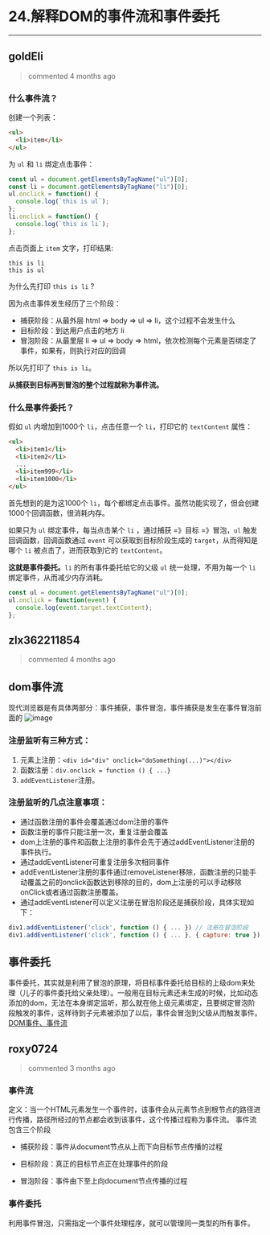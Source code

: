 
 # 24.解释DOM的事件流和事件委托 
  
 ***
## goldEli 
 > commented 4 months ago 

### 什么事件流？

创建一个列表：


```html
<ul>
  <li>item</li>
</ul>

```
为 `ul` 和 `li` 绑定点击事件：


```js
const ul = document.getElementsByTagName("ul")[0];
const li = document.getElementsByTagName("li")[0];
ul.onclick = function() {
  console.log(`this is ul`);
};
li.onclick = function() {
  console.log(`this is li`);
};

```
点击页面上 `item` 文字，打印结果:


```
this is li
this is ul

```
为什么先打印 `this is li` ?

因为点击事件发生经历了三个阶段：
* 捕获阶段：从最外层 html => body => ul => li，这个过程不会发生什么
* 目标阶段：到达用户点击的地方 li
* 冒泡阶段：从最里层 li => ul => body => html，依次检测每个元素是否绑定了事件，如果有，则执行对应的回调

所以先打印了 `this is li`。

**从捕获到目标再到冒泡的整个过程就称为事件流。**

### 什么是事件委托？

假如 `ul` 内增加到1000个 `li`，点击任意一个 `li`，打印它的 `textContent` 属性：


```html
<ul>
  <li>item1</li>
  <li>item2</li>
  ...
  <li>item999</li>
  <li>item1000</li>
</ul>

```

首先想到的是为这1000个 `li`，每个都绑定点击事件。虽然功能实现了，但会创建1000个回调函数，很消耗内存。

如果只为 `ul` 绑定事件，每当点击某个 `li` ，通过捕获 =》目标 =》冒泡，`ul` 触发回调函数，回调函数通过 `event` 可以获取到目标阶段生成的 `target`，从而得知是哪个 `li` 被点击了，进而获取到它的 `textContent`。

**这就是事件委托。**`li` 的所有事件委托给它的父级 `ul` 统一处理，不用为每一个 `li` 绑定事件，从而减少内存消耗。


```js
const ul = document.getElementsByTagName("ul")[0];
ul.onclick = function(event) {
  console.log(event.target.textContent);
};

```


## zlx362211854 
 > commented 4 months ago 

## dom事件流
现代浏览器是有具体两部分：事件捕获，事件冒泡，事件捕获是发生在事件冒泡前面的
![image](https://user-images.githubusercontent.com/22437181/63490037-4d4e2580-c4e6-11e9-9cf7-3c45eb8f1ffc.png)
### 注册监听有三种方式：
1. 元素上注册：`<div id="div" onclick="doSomething(...)"></div>`
2.  函数注册：`div.onclick = function () { ...}`
3.  `addEventListener`注册。
### 注册监听的几点注意事项：
* 通过函数注册的事件会覆盖通过dom注册的事件
* 函数注册的事件只能注册一次，重复注册会覆盖
* dom上注册的事件和函数上注册的事件会先于通过addEventListener注册的事件执行。
* 通过addEventListener可重复注册多次相同事件
* addEventListener注册的事件通过removeListener移除，函数注册的只能手动覆盖之前的onclick函数达到移除的目的，dom上注册的可以手动移除onClick或者通过函数注册覆盖。
* 通过addEventListener可以定义注册在冒泡阶段还是捕获阶段，具体实现如下：

```javascript
div1.addEventListener('click', function () { ... }) // 注册在冒泡阶段
div1.addEventListener('click', function () { ... }, { capture: true }) // 注册在捕获阶段

```
## 事件委托
事件委托，其实就是利用了冒泡的原理，将目标事件委托给目标的上级dom来处理（儿子的事件委托给父亲处理）。一般用在目标元素还未生成的时候，比如动态添加的dom，无法在本身绑定监听，那么就在他上级元素绑定，且要绑定冒泡阶段触发的事件，这样待到子元素被添加了以后，事件会冒泡到父级从而触发事件。
[DOM事件、事件流](https://juejin.im/post/5c31cc6f518825261f73421d)
## roxy0724 
 > commented 3 months ago 

### 事件流
定义：当一个HTML元素发生一个事件时，该事件会从元素节点到根节点的路径进行传播，路径所经过的节点都会收到该事件，这个传播过程称为事件流。
事件流包含三个阶段

- 捕获阶段：事件从document节点从上而下向目标节点传播的过程

- 目标阶段：真正的目标节点正在处理事件的阶段

- 冒泡阶段：事件由下至上向document节点传播的过程

### 事件委托
利用事件冒泡，只需指定一个事件处理程序，就可以管理同一类型的所有事件。